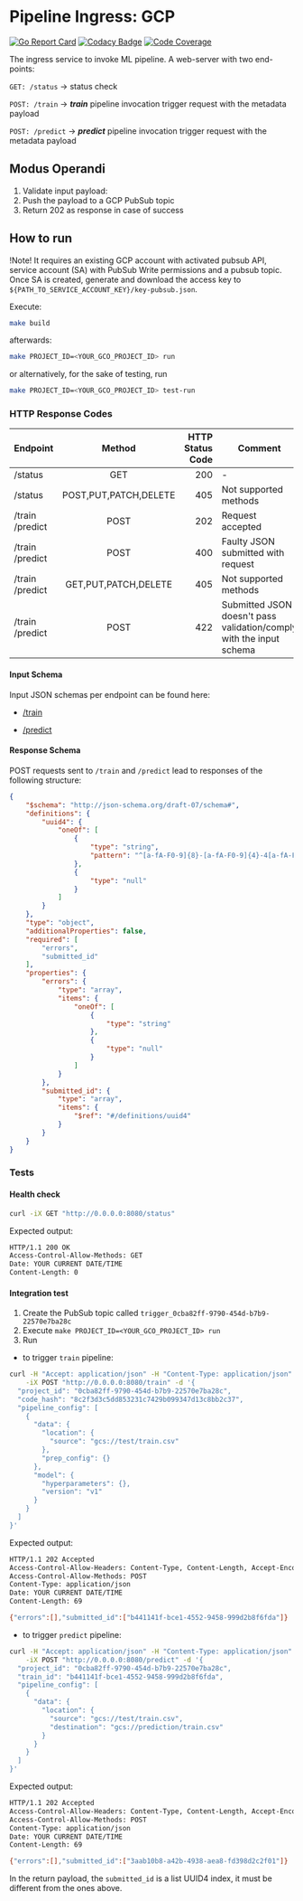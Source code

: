 # Pipeline Ingress: GCP

[![Go Report Card](https://goreportcard.com/badge/github.com/serverlessml/gcp-ingress)](https://goreportcard.com/report/github.com/serverlessml/gcp-ingress) [![Codacy Badge](https://api.codacy.com/project/badge/Grade/5f25b1430ecb41298f67750e25777169)](https://app.codacy.com/gh/serverlessml/gcp-ingress?utm_source=github.com&utm_medium=referral&utm_content=serverlessml/gcp-ingress&utm_campaign=Badge_Grade) [![Code Coverage](https://img.shields.io/badge/coverage-100%25-brightgreen)](https://img.shields.io/badge/coverage-100%25-brightgreen)

The ingress service to invoke ML pipeline. A web-server with two end-points:

`GET: /status`      -> status check

`POST: /train`      -> <strong><em>train</em></strong> pipeline invocation trigger request with the metadata payload

`POST: /predict`    -> <strong><em>predict</em></strong> pipeline invocation trigger request with the metadata payload

## Modus Operandi

1. Validate input payload:
2. Push the payload to a GCP PubSub topic
3. Return 202 as response in case of success

## How to run
!Note! It requires an existing GCP account with activated pubsub API, service account (SA) with PubSub Write permissions and a pubsub topic. Once SA is created, generate and download the access key to `${PATH_TO_SERVICE_ACCOUNT_KEY}/key-pubsub.json`.

Execute:

```bash
make build
```

afterwards:

```bash
make PROJECT_ID=<YOUR_GCO_PROJECT_ID> run
```

or alternatively, for the sake of testing, run

```bash
make PROJECT_ID=<YOUR_GCO_PROJECT_ID> test-run
```

### HTTP Response Codes
|Endpoint|Method|HTTP Status Code|Comment|
|:-|:-:|-:|--|
|/status|GET|200|-|
|/status|POST,PUT,PATCH,DELETE|405|Not supported methods|
|/train<br>/predict|POST|202|Request accepted|
|/train<br>/predict|POST|400|Faulty JSON submitted with request|
|/train<br>/predict|GET,PUT,PATCH,DELETE|405|Not supported methods|
|/train<br>/predict|POST|422|Submitted JSON doesn't pass validation/comply with the input schema|

#### Input Schema

Input JSON schemas per endpoint can be found here:

- [/train](./config/schema_train.go)

- [/predict](./config/schema_predict.go)

#### Response Schema

POST requests sent to `/train` and `/predict` lead to responses of the following structure:

```json
{
    "$schema": "http://json-schema.org/draft-07/schema#",
    "definitions": {
        "uuid4": {
            "oneOf": [
                {
                    "type": "string",
                    "pattern": "^[a-fA-F0-9]{8}-[a-fA-F0-9]{4}-4[a-fA-F0-9]{3}-[89abAB][a-fA-F0-9]{3}-[a-fA-F0-9]{12}$"
                },
                {
                    "type": "null"
                }
            ]
        }
    },
    "type": "object",
    "additionalProperties": false,
    "required": [
        "errors",
        "submitted_id"
    ],
    "properties": {
        "errors": {
            "type": "array",
            "items": {
                "oneOf": [
                    {
                        "type": "string"
                    },
                    {
                        "type": "null"
                    }
                ]
            }
        },
        "submitted_id": {
            "type": "array",
            "items": {
                "$ref": "#/definitions/uuid4"
            }
        }
    }
}
```

### Tests

#### Health check

```bash
curl -iX GET "http://0.0.0.0:8080/status"
```

Expected output:

```bash
HTTP/1.1 200 OK
Access-Control-Allow-Methods: GET
Date: YOUR CURRENT DATE/TIME
Content-Length: 0
```

#### Integration test

1. Create the PubSub topic called `trigger_0cba82ff-9790-454d-b7b9-22570e7ba28c`
2. Execute `make PROJECT_ID=<YOUR_GCO_PROJECT_ID> run`
3. Run

- to trigger `train` pipeline:

```bash
curl -H "Accept: application/json" -H "Content-Type: application/json" \
    -iX POST "http://0.0.0.0:8080/train" -d '{
  "project_id": "0cba82ff-9790-454d-b7b9-22570e7ba28c",
  "code_hash": "8c2f3d3c5dd853231c7429b099347d13c8bb2c37",
  "pipeline_config": [
    {
      "data": {
        "location": {
          "source": "gcs://test/train.csv"
        },
        "prep_config": {}
      },
      "model": {
        "hyperparameters": {},
        "version": "v1"
      }
    }
  ]
}'
```

Expected output:
```bash
HTTP/1.1 202 Accepted
Access-Control-Allow-Headers: Content-Type, Content-Length, Accept-Encoding
Access-Control-Allow-Methods: POST
Content-Type: application/json
Date: YOUR CURRENT DATE/TIME
Content-Length: 69

{"errors":[],"submitted_id":["b441141f-bce1-4552-9458-999d2b8f6fda"]}
```

- to trigger `predict` pipeline:

```bash
curl -H "Accept: application/json" -H "Content-Type: application/json" \
    -iX POST "http://0.0.0.0:8080/predict" -d '{
  "project_id": "0cba82ff-9790-454d-b7b9-22570e7ba28c",
  "train_id": "b441141f-bce1-4552-9458-999d2b8f6fda",
  "pipeline_config": [
    {
      "data": {
        "location": {
          "source": "gcs://test/train.csv",
          "destination": "gcs://prediction/train.csv"
        }
      }
    }
  ]
}'
```

Expected output:
```bash
HTTP/1.1 202 Accepted
Access-Control-Allow-Headers: Content-Type, Content-Length, Accept-Encoding
Access-Control-Allow-Methods: POST
Content-Type: application/json
Date: YOUR CURRENT DATE/TIME
Content-Length: 69

{"errors":[],"submitted_id":["3aab10b8-a42b-4938-aea8-fd398d2c2f01"]}
```

In the return payload, the `submitted_id` is a list UUID4 index, it must be different from the ones above.
